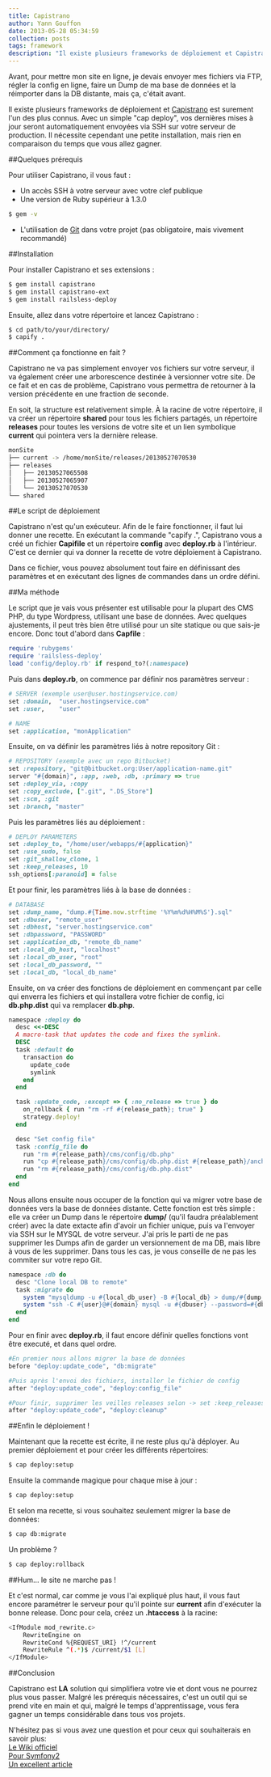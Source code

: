 ```yaml
---
title: Capistrano
author: Yann Gouffon
date: 2013-05-28 05:34:59
collection: posts
tags: framework
description: "Il existe plusieurs frameworks de déploiement et Capistrano est surement l'un des plus connus. Avec un simple \"cap deploy\", vos dernières mises à jour seront automatiquement envoyées via SSH sur votre serveur de production. Il nécessite cependant une petite installation, mais rien en comparaison du temps que vous allez gagner."
---
```


Avant, pour mettre mon site en ligne, je devais envoyer mes fichiers via FTP, régler la config en ligne, faire un Dump de ma base de données et la réimporter dans la DB distante, mais ça, c'était avant.

Il existe plusieurs frameworks de déploiement et [Capistrano](https://github.com/capistrano/capistrano) est surement l'un des plus connus. Avec un simple "cap deploy", vos dernières mises à jour seront automatiquement envoyées via SSH sur votre serveur de production. Il nécessite cependant une petite installation, mais rien en comparaison du temps que vous allez gagner.

##Quelques prérequis

Pour utiliser Capistrano, il vous faut :

* Un accès SSH à votre serveur avec votre clef publique
* Une version de Ruby supérieur à 1.3.0
```bash
$ gem -v
```
* L'utilisation de [Git](http://git-scm.com/) dans votre projet (pas obligatoire, mais vivement recommandé)

##Installation

Pour installer Capistrano et ses extensions :
```bash
$ gem install capistrano
$ gem install capistrano-ext
$ gem install railsless-deploy
```

Ensuite, allez dans votre répertoire et lancez Capistrano :
```bash
$ cd path/to/your/directory/
$ capify .
```

##Comment ça fonctionne en fait ?

Capistrano ne va pas simplement envoyer vos fichiers sur votre serveur, il va également créer une arborescence destinée à versionner votre site. De ce fait et en cas de problème, Capistrano vous permettra de retourner à la version précédente en une fraction de seconde.

En soit, la structure est relativement simple. À la racine de votre répertoire, il va créer un répertoire **shared** pour tous les fichiers partagés, un répertoire **releases** pour toutes les versions de votre site et un lien symbolique **current** qui pointera vers la dernière release.

```bash
monSite
├── current -> /home/monSite/releases/20130527070530
├── releases
│   ├── 20130527065508
│   ├── 20130527065907
│   └── 20130527070530
└── shared
```

##Le script de déploiement

Capistrano n'est qu'un exécuteur. Afin de le faire fonctionner, il faut lui donner une recette. En exécutant la commande "capify .", Capistrano vous a créé un fichier **Capifile** et un répertoire **config** avec **deploy.rb** à l'intérieur. C'est ce dernier qui va donner la recette de votre déploiement à Capistrano.

Dans ce fichier, vous pouvez absolument tout faire en définissant des paramètres et en exécutant des lignes de commandes dans un ordre défini.

##Ma méthode

Le script que je vais vous présenter est utilisable pour la plupart des CMS PHP, du type Wordpress, utilisant une base de données. Avec quelques ajustements, il peut très bien être utilisé pour un site statique ou que sais-je encore. Donc tout d'abord dans **Capfile** :

```ruby
require 'rubygems'
require 'railsless-deploy'
load 'config/deploy.rb' if respond_to?(:namespace)
```

Puis dans **deploy.rb**, on commence par définir nos paramètres serveur :

```ruby
# SERVER (exemple user@user.hostingservice.com)
set :domain,  "user.hostingservice.com"
set :user,    "user"

# NAME
set :application, "monApplication"
```

Ensuite, on va définir les paramètres liés à notre repository Git :

```ruby
# REPOSITORY (exemple avec un repo Bitbucket)
set :repository, "git@bitbucket.org:User/application-name.git"
server "#{domain}", :app, :web, :db, :primary => true
set :deploy_via, :copy
set :copy_exclude, [".git", ".DS_Store"]
set :scm, :git
set :branch, "master"
```

Puis les paramètres liés au déploiement :

```ruby
# DEPLOY PARAMETERS
set :deploy_to, "/home/user/webapps/#{application}"
set :use_sudo, false
set :git_shallow_clone, 1
set :keep_releases, 10
ssh_options[:paranoid] = false
```

Et pour finir, les paramètres liés à la base de données :

```ruby
# DATABASE
set :dump_name, "dump.#{Time.now.strftime '%Y%m%d%H%M%S'}.sql"
set :dbuser, "remote_user" 
set :dbhost, "server.hostingservice.com"
set :dbpassword, "PASSWORD"
set :application_db, "remote_db_name"
set :local_db_host, "localhost"
set :local_db_user, "root"
set :local_db_password, ""
set :local_db, "local_db_name"
```

Ensuite, on va créer des fonctions de déploiement en commençant par celle qui enverra les fichiers et qui installera votre fichier de config, ici **db.php.dist** qui va remplacer **db.php**.

```ruby
namespace :deploy do
  desc <<-DESC
  A macro-task that updates the code and fixes the symlink.
  DESC
  task :default do
    transaction do
      update_code
      symlink
    end
  end

  task :update_code, :except => { :no_release => true } do
    on_rollback { run "rm -rf #{release_path}; true" }
    strategy.deploy!
  end

  desc "Set config file"
  task :config_file do
    run "rm #{release_path}/cms/config/db.php"
    run "cp #{release_path}/cms/config/db.php.dist #{release_path}/anchor/config/db.php"
    run "rm #{release_path}/cms/config/db.php.dist"
  end
end
```

Nous allons ensuite nous occuper de la fonction qui va migrer votre base de données vers la base de données distante. Cette fonction est très simple : elle va créer un Dump dans le répertoire **dump/** (qu'il faudra préalablement créer) avec la date extacte afin d'avoir un fichier unique, puis va l'envoyer via SSH sur le MYSQL de votre serveur. J'ai pris le parti de ne pas supprimer les Dumps afin de garder un versionnement de ma DB, mais libre à vous de les supprimer. Dans tous les cas, je vous conseille de ne pas les commiter sur votre repo Git.

```ruby
namespace :db do
  desc "Clone local DB to remote"
  task :migrate do
    system "mysqldump -u #{local_db_user} -B #{local_db} > dump/#{dump_name}"
    system "ssh -C #{user}@#{domain} mysql -u #{dbuser} --password=#{dbpassword} #{application_db} < dump/#{dump_name}"
  end
end
```

Pour en finir avec **deploy.rb**, il faut encore définir quelles fonctions vont être executé, et dans quel ordre.

```ruby
#En premier nous allons migrer la base de données
before "deploy:update_code", "db:migrate"

#Puis après l'envoi des fichiers, installer le fichier de config
after "deploy:update_code", "deploy:config_file"

#Pour finir, supprimer les veilles releases selon -> set :keep_releases
after "deploy:update_code", "deploy:cleanup"
```

##Enfin le déploiement !

Maintenant que la recette est écrite, il ne reste plus qu'à déployer. Au premier déploiement et pour créer les différents répertoires:
```bash
$ cap deploy:setup
```

Ensuite la commande magique pour chaque mise à jour :
```bash
$ cap deploy:setup
```

Et selon ma recette, si vous souhaitez seulement migrer la base de données:
```bash
$ cap db:migrate
```

Un problème ?
```bash
$ cap deploy:rollback
```

##Hum... le site ne marche pas !

Et c'est normal, car comme je vous l'ai expliqué plus haut, il vous faut encore paramétrer le serveur pour qu'il pointe sur **current** afin d'exécuter la bonne release. Donc pour cela, créez un **.htaccess** à la racine:
```bash
<IfModule mod_rewrite.c>
    RewriteEngine on
    RewriteCond %{REQUEST_URI} !^/current
    RewriteRule ^(.*)$ /current/$1 [L]
</IfModule>
```

##Conclusion

Capistrano est **LA** solution qui simplifiera votre vie et dont vous ne pourrez plus vous passer. Malgré les prérequis nécessaires, c'est un outil qui se prend vite en main et qui, malgré le temps d'apprentissage, vous fera gagner un temps considérable dans tous vos projets.

N'hésitez pas si vous avez une question et pour ceux qui souhaiterais en savoir plus:<br />
[Le Wiki officiel](https://github.com/capistrano/capistrano/wiki)<br />
[Pour Symfony2](http://capifony.org/)<br />
[Un excellent article](http://ryanflorence.com/deploying-with-capistrano-without-rails/)
